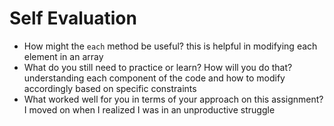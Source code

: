 # Self Evaluation

- How might the `each` method be useful? this is helpful in modifying each element in an array
- What do you still need to practice or learn? How will you do that? understanding each component of the code and how to modify accordingly based on specific constraints
- What worked well for you in terms of your approach on this
assignment? I moved on when I realized I was in an unproductive struggle